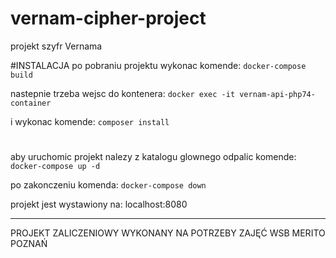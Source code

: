 # vernam-cipher-project
projekt szyfr Vernama

#INSTALACJA
po pobraniu projektu wykonac komende:
`docker-compose build`

nastepnie trzeba wejsc do kontenera:
`docker exec -it vernam-api-php74-container`

i wykonac komende:
`composer install`

#
aby uruchomic projekt nalezy z katalogu glownego odpalic komende:
`docker-compose up -d`

po zakonczeniu komenda:
`docker-compose down`


projekt jest wystawiony na: localhost:8080


---

PROJEKT ZALICZENIOWY WYKONANY NA POTRZEBY ZAJĘĆ WSB MERITO POZNAŃ 
